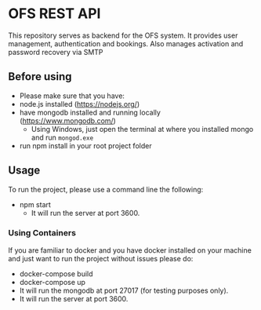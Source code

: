 # OFS REST API

This repository serves as backend for the OFS system. It provides user management, authentication and bookings. Also manages activation and password recovery via SMTP

## Before using

- Please make sure that you have:
 - node.js installed (https://nodejs.org/)
 - have mongodb installed and running locally (https://www.mongodb.com/)
   - Using Windows, just open the terminal at where you installed mongo and run `mongod.exe`
 - run npm install in your root project folder
 
## Usage

To run the project, please use a command line the following:
 - npm start
    - It will run the server at port 3600.


### Using Containers

If you are familiar to docker and you have docker installed on your machine and just want to run the project without issues please do:

 - docker-compose build
 - docker-compose up
 - It will run the mongodb at port 27017 (for testing purposes only).
 - It will run the server at port 3600.
